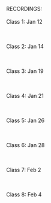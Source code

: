 
RECORDINGS:</br></br>
Class 1: Jan 12 </br>

</br></br>
Class 2: Jan 14 </br>

</br></br>
Class 3: Jan 19 </br>

</br></br>
Class 4: Jan 21 </br>

</br></br>
Class 5: Jan 26 </br>

</br></br>
Class 6: Jan 28 </br>

</br></br>
Class 7: Feb 2 </br>

</br></br>
Class 8: Feb 4 </br>

